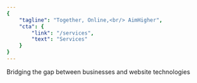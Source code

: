 ```yaml
---
{
	"tagline": "Together, Online,<br/> AimHigher",
	"cta": {
		"link": "/services",
		"text": "Services"
	}
}
---
```

Bridging the gap between businesses and website technologies
